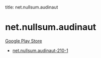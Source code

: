 title: net.nullsum.audinaut
# net.nullsum.audinaut


[Google Play Store](https://play.google.com/store/apps/details?id=net.nullsum.audinaut)


* [net.nullsum.audinaut-210-1](./net.nullsum.audinaut-210-1/)